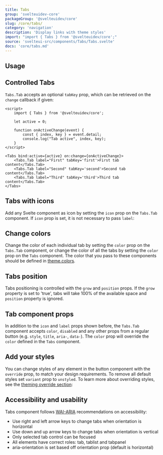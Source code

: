 ```yaml
---
title: Tabs
group: 'svelteuidev-core'
packageGroup: '@svelteuidev/core'
slug: /core/tabs/
category: 'navigation'
description: 'Display links with theme styles'
import: "import { Tabs } from '@svelteuidev/core';"
source: 'svelteui-src/components/Tabs/Tabs.svelte'
docs: 'core/tabs.md'
---
```


<script>
    import { Demo, TabsDemos } from '@svelteuidev/demos';
    import { Heading } from 'components';
</script>

<Heading />

## Usage

<Demo demo={TabsDemos.usage} />

## Controlled Tabs

`Tabs.Tab` accepts an optional `tabKey` prop, which can be retrieved on the `change` callback if given:

```svelte
<script>
    import { Tabs } from '@svelteuidev/core';

    let active = 0;

    function onActiveChange(event) {
        const { index, key } = event.detail;
        console.log("Tab active", index, key);
    }
</script>

<Tabs bind:active={active} on:change={onActiveChange}>
    <Tabs.Tab label="First" tabKey='first'>First tab content</Tabs.Tab>
    <Tabs.Tab label="Second" tabKey='second'>Second tab content</Tabs.Tab>
    <Tabs.Tab label="Third" tabKey='third'>Third tab content</Tabs.Tab>
</Tabs>
```

## Tabs with icons

Add any Svelte component as icon by setting the `icon` prop on the `Tabs.Tab` component. If `icon` prop is set, it is not necessary to pass `label`:

<Demo demo={TabsDemos.icons} />

## Change colors

Change the color of each individual tab by setting the `color` prop on the `Tabs.Tab` component, or change the color of all the tabs by setting the `color` prop on the `Tabs` component. The color that you pass to these components should be defined in [theme.colors](theming/default-theme).

<Demo demo={TabsDemos.colors} />

## Tabs position

Tabs positioning is controlled with the `grow` and `position` props. If the `grow` property is set to 'true', tabs will take 100% of the available space and `position` property is ignored.

<Demo demo={TabsDemos.position} />

## Tab component props

In addition to the `icon` and `label` props shown before, the `Tabs.Tab` component accepts `color`, `disabled` and any other props from a regular button (e.g. `style`, `title`, `aria-`, `data-`). The `color` prop will override the `color` defined in the `Tabs` component.

<Demo demo={TabsDemos.component} />

## Add your styles

You can change styles of any element in the button component with the `override` prop, to match your design requirements. To remove all default styles set `variant` prop to `unstyled`. To learn more about overriding styles, see the [theming override section](theming/override):

<Demo demo={TabsDemos.override} />

## Accessibility and usability

Tabs component follows [WAI-ARIA](https://www.w3.org/TR/wai-aria-practices/examples/tabs/tabs-2/tabs.html) recommendations on accessibility:

- Use right and left arrow keys to change tabs when orientation is horizontal
- Use down and up arrow keys to change tabs when orientation is vertical
- Only selected tab control can be focused
- All elements have correct roles: tab, tablist and tabpanel
- aria-orientation is set based off orientation prop (default is horizontal)
